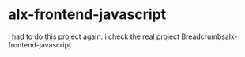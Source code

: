 # alx-frontend-javascript
i had to do this project again. i check the real project Breadcrumbsalx-frontend-javascript
